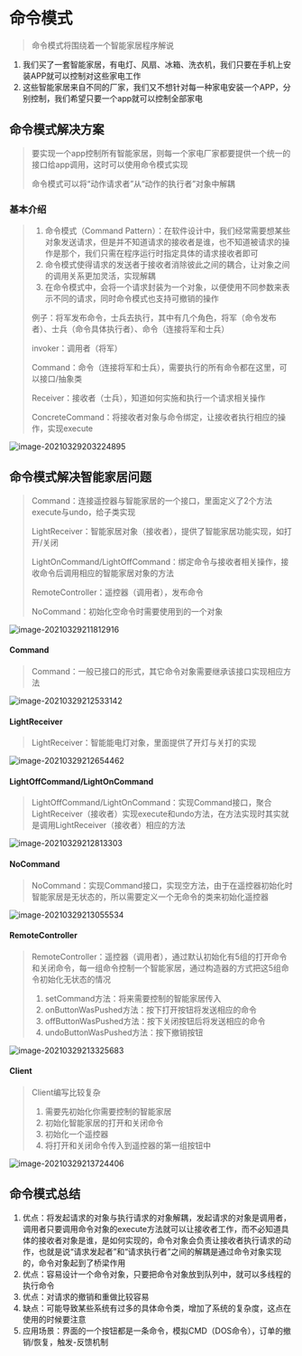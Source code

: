 # 命令模式

> 命令模式将围绕着一个智能家居程序解说

1. 我们买了一套智能家居，有电灯、风扇、冰箱、洗衣机，我们只要在手机上安装APP就可以控制对这些家电工作
2. 这些智能家居来自不同的厂家，我们又不想针对每一种家电安装一个APP，分别控制，我们希望只要一个app就可以控制全部家电

## 命令模式解决方案

> 要实现一个app控制所有智能家居，则每一个家电厂家都要提供一个统一的接口给app调用，这时可以使用命令模式实现
>
> 命令模式可以将“动作请求者”从“动作的执行者”对象中解耦

### 基本介绍

> 1. 命令模式（Command Pattern）：在软件设计中，我们经常需要想某些对象发送请求，但是并不知道请求的接收者是谁，也不知道被请求的操作是那个，我们只需在程序运行时指定具体的请求接收者即可
> 2. 命令模式使得请求的发送者于接收者消除彼此之间的耦合，让对象之间的调用关系更加灵活，实现解耦
> 3. 在命令模式中，会将一个请求封装为一个对象，以便使用不同参数来表示不同的请求，同时命令模式也支持可撤销的操作
>
> 例子：将军发布命令，士兵去执行，其中有几个角色，将军（命令发布者）、士兵（命令具体执行者）、命令（连接将军和士兵）
>
> invoker：调用者（将军）
>
> Command：命令（连接将军和士兵），需要执行的所有命令都在这里，可以接口/抽象类
>
> Receiver：接收者（士兵），知道如何实施和执行一个请求相关操作
>
> ConcreteCommand：将接收者对象与命令绑定，让接收者执行相应的操作，实现execute

![image-20210329203224895](./images/image-20210329203224895.png)

## 命令模式解决智能家居问题

> Command：连接遥控器与智能家居的一个接口，里面定义了2个方法execute与undo，给子类实现
>
> LightReceiver：智能家居对象（接收者），提供了智能家居功能实现，如打开/关闭
>
> LightOnCommand/LightOffCommand：绑定命令与接收者相关操作，接收命令后调用相应的智能家居对象的方法
>
> RemoteController：遥控器（调用者），发布命令
>
> NoCommand：初始化空命令时需要使用到的一个对象

![image-20210329211812916](./images/image-20210329211812916.png)

#### Command

> Command：一般已接口的形式，其它命令对象需要继承该接口实现相应方法

![image-20210329212533142](./images/image-20210329212533142.png)

#### LightReceiver

> LightReceiver：智能能电灯对象，里面提供了开灯与关打的实现

![image-20210329212654462](./images/image-20210329212654462.png)

#### LightOffCommand/LightOnCommand

> LightOffCommand/LightOnCommand：实现Command接口，聚合LightReceiver（接收者）实现execute和undo方法，在方法实现时其实就是调用LightReceiver（接收者）相应的方法

![image-20210329212813303](./images/image-20210329212813303.png)

#### NoCommand

> NoCommand：实现Command接口，实现空方法，由于在遥控器初始化时智能家居是无状态的，所以需要定义一个无命令的类来初始化遥控器

![image-20210329213055534](./images/image-20210329213055534.png)

#### RemoteController

> RemoteController：遥控器（调用者），通过默认初始化有5组的打开命令和关闭命令，每一组命令控制一个智能家居，通过构造器的方式把这5组命令初始化无状态的情况
>
> 1. setCommand方法：将来需要控制的智能家居传入
> 2. onButtonWasPushed方法：按下打开按钮将发送相应的命令
> 3. offButtonWasPushed方法：按下关闭按钮后将发送相应的命令
> 4. undoButtonWasPushed方法：按下撤销按钮

![image-20210329213325683](./images/image-20210329213325683.png)

#### Client

> Client编写比较复杂
>
> 1. 需要先初始化你需要控制的智能家居
> 2. 初始化智能家居的打开和关闭命令
> 3. 初始化一个遥控器
> 4. 将打开和关闭命令传入到遥控器的第一组按钮中

![image-20210329213724406](./images/image-20210329213724406.png)

## 命令模式总结

1. 优点：将发起请求的对象与执行请求的对象解耦，发起请求的对象是调用者，调用者只要调用命令对象的execute方法就可以让接收者工作，而不必知道具体的接收者对象是谁，是如何实现的，命令对象会负责让接收者执行请求的动作，也就是说“请求发起者”和“请求执行者”之间的解耦是通过命令对象实现的，命令对象起到了桥梁作用
2. 优点：容易设计一个命令对象，只要把命令对象放到队列中，就可以多线程的执行命令
3. 优点：对请求的撤销和重做比较容易
4. 缺点：可能导致某些系统有过多的具体命令类，增加了系统的复杂度，这点在使用的时候要注意
5. 应用场景：界面的一个按钮都是一条命令，模拟CMD（DOS命令），订单的撤销/恢复，触发-反馈机制